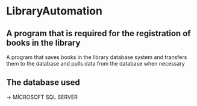 # LibraryAutomation
## A program that is required for the registration of books in the library

A program that saves books in the library database system and transfers them to the database and pulls data from the database when necessary

## The database used

-> MİCROSOFT SQL SERVER
